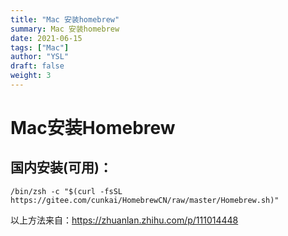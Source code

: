 ```yaml
---
title: "Mac 安装homebrew"
summary: Mac 安装homebrew
date: 2021-06-15
tags: ["Mac"]
author: "YSL"
draft: false
weight: 3
---
```


# Mac安装Homebrew

## 国内安装(可用)：

```
/bin/zsh -c "$(curl -fsSL https://gitee.com/cunkai/HomebrewCN/raw/master/Homebrew.sh)"
```

以上方法来自：https://zhuanlan.zhihu.com/p/111014448